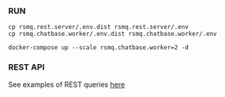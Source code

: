 ### RUN

``` shell
cp rsmq.rest.server/.env.dist rsmq.rest.server/.env
cp rsmq.chatbase.worker/.env.dist rsmq.chatbase.worker/.env

docker-compose up --scale rsmq.chatbase.worker=2 -d
```

### REST API
See examples of REST queries [here](https://github.com/AlexandrVLopatin/rsmq-rest-docker/blob/master/example.http)